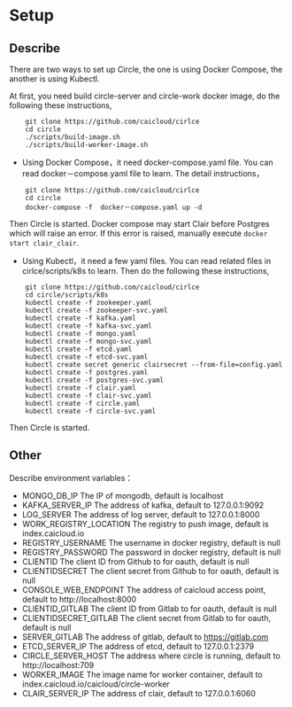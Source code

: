 # Setup 

## Describe

There are two ways to set up Circle, the one is using Docker Compose, the another is using Kubectl. 

At first, you need build circle-server and circle-work docker image, do the following these instructions,
```
	git clone https://github.com/caicloud/cirlce
	cd circle
	./scripts/build-image.sh
	./scripts/build-worker-image.sh
```

- Using Docker Compose，it need docker-compose.yaml file. You can read docker－compose.yaml file to learn. The detail instructions，
```
	git clone https://github.com/caicloud/cirlce
	cd circle
	docker-compose -f  docker－compose.yaml up -d
```
Then Circle is started. Docker compose may start Clair before Postgres which will raise an error. If this error is raised, manually execute ```docker start clair_clair```.

- Using Kubectl，it need a few yaml files. You can read related files in cirlce/scripts/k8s to learn. Then do the following these instructions,
```
	git clone https://github.com/caicloud/cirlce
	cd circle/scripts/k8s
	kubectl create -f zookeeper.yaml
	kubectl create -f zookeeper-svc.yaml
	kubectl create -f kafka.yaml
	kubectl create -f kafka-svc.yaml
	kubectl create -f mongo.yaml
	kubectl create -f mongo-svc.yaml
	kubectl create -f etcd.yaml
	kubectl create -f etcd-svc.yaml
	kubectl create secret generic clairsecret --from-file=config.yaml
	kubectl create -f postgres.yaml
	kubectl create -f postgres-svc.yaml
	kubectl create -f clair.yaml
	kubectl create -f clair-svc.yaml
	kubectl create -f circle.yaml
	kubectl create -f circle-svc.yaml
```
Then Circle is started.

## Other

Describe environment variables：
- MONGO_DB_IP             The IP of mongodb, default is localhost
- KAFKA_SERVER_IP         The address of kafka, default to 127.0.0.1:9092
- LOG_SERVER              The address of log server, default to 127.0.0.1:8000
- WORK_REGISTRY_LOCATION  The registry to push image, default is index.caicloud.io
- REGISTRY_USERNAME       The username in docker registry, default is null
- REGISTRY_PASSWORD       The password in docker registry, default is null
- CLIENTID                The client ID from Github to for oauth, default is null
- CLIENTIDSECRET          The client secret from Github to for oauth, default is null
- CONSOLE_WEB_ENDPOINT    The address of caicloud access point, default to http://localhost:8000
- CLIENTID_GITLAB         The client ID from Gitlab to for oauth, default is null
- CLIENTIDSECRET_GITLAB   The client secret from Gitlab to for oauth, default is null
- SERVER_GITLAB           The address of gitlab, default to https://gitlab.com
- ETCD_SERVER_IP          The address of etcd, default to 127.0.0.1:2379
- CIRCLE_SERVER_HOST      The address where circle is running, default to http://localhost:709
- WORKER_IMAGE            The image name for worker container, default to index.caicloud.io/caicloud/circle-worker
- CLAIR_SERVER_IP         The address of clair, default to 127.0.0.1:6060
